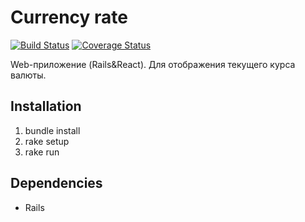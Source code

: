 # Currency rate

[![Build Status](https://travis-ci.com/artemnvkv/currency_rate.svg?branch=master)](https://travis-ci.com/artemnvkv/currency_rate)
[![Coverage Status](https://coveralls.io/repos/github/artemnvkv/currency_rate/badge.svg?branch=master)](https://coveralls.io/github/artemnvkv/currency_rate?branch=master)

Web-приложение (Rails&React). Для отображения текущего курса валюты.

## Installation
1. bundle install
2. rake setup
3. rake run

## Dependencies
* Rails
